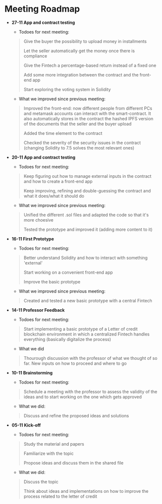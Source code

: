 # Meeting Roadmap

- **27-11 App and contract testing**

    - Todoes for next meeting:
    >
    > Give the buyer the possibility to upload money in installments
    > 
    > Let the seller automatically get the money once there is compliance
    >
    > Give the Fintech a percentage-based return instead of a fixed one
    >
    > Add some more integration between the contract and the front-end app
    >
    >
    > Start exploring the voting system in Solidity


    - What we improved since previous meeting:
    >
    > Improved the front-end: now different people from different PCs and metamask accounts can interact with the smart-contract. It also automatically stores in the contract the hashed IPFS version of the documents that the seller and the buyer upload
    >
    > Added the time element to the contract 
    >
    > Checked the severity of the security issues in the contract (changing Solidity to 7.5 solves the most relevant ones)
    >


- **20-11 App and contract testing**

    - Todoes for next meeting:
    >
    > Keep figuring out how to manage external inputs in the contract and how to create a front-end app
    >
    > Keep improving, refining and double-guessing the contract and what it does/what it should do


    - What we improved since previous meeting:
    >
    > Unified the different .sol files and adapted the code so that it's more choesive
    >
    > Tested the prototype and improved it (adding more content to it)
    >

- **16-11 First Prototype**

    - Todoes for next meeting:
    >
    > Better understand Solidity and how to interact with something 'external'
    >
    > Start working on a convenient front-end app
    >
    > Improve the basic prototype 

    - What we improved since previous meeting:
    >
    > Created and tested a new basic prototype with a central Fintech
    >

- **14-11 Professor Feedback**

    - Todoes for next meeting:
    >
    > Start implementing a basic prototype of a Letter of credit blockchain environment in which a centralized Fintech handles everything (basically digitalize the process)
    >


    - What we did
    >
    > Thourough discussion with the professor of what we thought of so far. New inputs on how to proceed and where to go
    >

- **10-11 Brainstorming**

    - Todoes for next meeting:
    >
    > Schedule a meeting with the professor to assess the validity of the ideas and to start working on the one which gets approved
    >


    - What we did:
    >
    > Discuss and refine the proposed ideas and solutions
    >


- **05-11 Kick-off**
    - Todoes for next meeting:
    >
    > Study the material and papers
    >
    > Familiarize with the topic
    >
    > Propose ideas and discuss them in the shared file


    - What we did:
    >
    > Discuss the topic
    >
    > Think about ideas and implementations on how to improve the process related to the letter of credit
    >